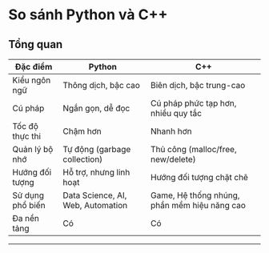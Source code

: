 # So sánh Python và C++

## Tổng quan

| Đặc điểm       | Python                         | C++                            |
|----------------|--------------------------------|--------------------------------|
| Kiểu ngôn ngữ   | Thông dịch, bậc cao             | Biên dịch, bậc trung-cao       |
| Cú pháp        | Ngắn gọn, dễ đọc                | Cú pháp phức tạp hơn, nhiều quy tắc |
| Tốc độ thực thi| Chậm hơn                        | Nhanh hơn                      |
| Quản lý bộ nhớ | Tự động (garbage collection)    | Thủ công (malloc/free, new/delete) |
| Hướng đối tượng| Hỗ trợ, nhưng linh hoạt         | Hướng đối tượng chặt chẽ       |
| Sử dụng phổ biến| Data Science, AI, Web, Automation | Game, Hệ thống nhúng, phần mềm hiệu năng cao |
| Đa nền tảng    | Có                              | Có                             |

---